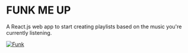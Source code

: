 # FUNK ME UP

A React.js web app to start creating playlists based on the music you're currently listening.

[![Funk](https://funkmeup.herokuapp.com/)](https://funkmeup.herokuapp.com/)
